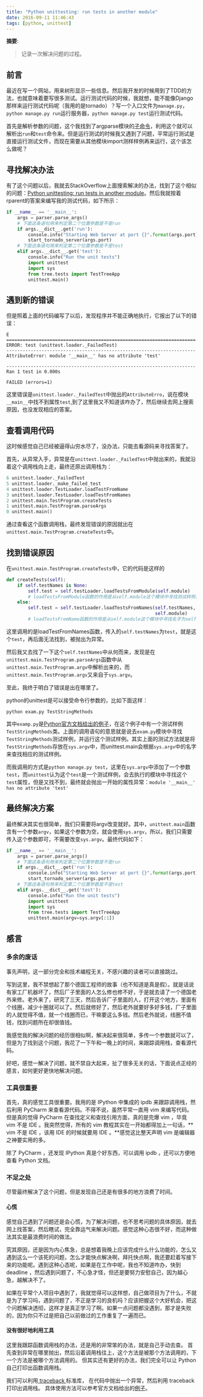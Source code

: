 ```yaml
---
title: "Python unittesting: run tests in another module"
date: 2016-09-11 11:46:43
tags: [python, unittest]
---
```


__摘要__:
> 记录一次解决问题的过程。

<!-- more -->

## 前言

最近在写一个网站，用来树形显示一些信息。然后我开发的时候用到了TDD的方法，也就意味着要写很多测试。运行测试代码的时候，我就想，能不能像Django那样来运行测试代码呢（我用的是tornado）？写一个入口文件为`manage.py`，`python manage.py run`运行服务器，`python manage.py test`运行测试代码。

首先是解析参数的问题，这个我找到了argparse模块的[子命令](https://docs.python.org/3/library/argparse.html)，利用这个就可以解析出`run`和`test`命令来。但是运行测试的时候我又遇到了问题，平常运行测试是直接运行测试文件，而现在需要从其他模块import测样样例再来运行，这个该怎么做呢？


## 寻找解决办法

有了这个问题以后，我就去StackOverflow上面搜索解决的办法，找到了这个相似的问题：[Python unittesting: run tests in another module](http://stackoverflow.com/questions/15334042/python-unittesting-run-tests-in-another-module)。然后我就按着rparent的答案来编写我的测试代码，如下所示：

```python
if __name__ == '__main__':
    args = parser.parse_args()
    # 下面这条语句用来判定第二个位置参数是不是run
    if args.__dict__.get('run'):
        console.info("Starting Web Server at port {}".format(args.port))
        start_tornado_server(args.port)
    # 下面这条语句用来判定第二个位置参数是不是test
    elif args.__dict__.get('test'):
        console.info("Run the unit tests")
        import unittest
        import sys
        from tree.tests import TestTreeApp
        unittest.main()
```

## 遇到新的错误

但是照着上面的代码编写了以后，发现程序并不能正确地执行，它报出了以下的错误：

```shell
E
======================================================================
ERROR: test (unittest.loader._FailedTest)
----------------------------------------------------------------------
AttributeError: module '__main__' has no attribute 'test'

----------------------------------------------------------------------
Ran 1 test in 0.000s

FAILED (errors=1)
```

这里错误是`unittest.loader._FailedTest`中抛出的`AttributeErro`，说在模块`__main__`中找不到属性`test`,到了这里我又不知道该咋办了，然后继续去网上搜索原因，也没发现相应的答案。

## 查看调用代码

这时候感觉自己已经被逼得山穷水尽了，没办法，只能去看源码来寻找答案了。

首先，从异常入手，异常是在`unittest.loader._FailedTest`中抛出来的，我就沿着这个调用栈向上走，最终还原出调用栈为：

```python
6 unittest.loader._FailedTest
5 unittest.loader._make_failed_test
4 unittest.loader.TestLoader.loadTestFromName
3 unittest.loader.TestLoader.loadTestFromNames
2 unittest.main.TestProgram.createTests
1 unittest.main.TestProgram.parseArgs
0 unittest.main()
```

通过查看这个函数调用栈，最终发现错误的原因就出在`unittest.main.TestProgram.createTests`中。

## 找到错误原因

在`unittest.main.TestProgram.createTests`中，它的代码是这样的

```python
def createTests(self):
    if self.testNames is None:
        self.test = self.testLoader.loadTestsFromModule(self.module)
        # loadTestsFromModule函数的作用是从self.module这个模块中寻找测试样例，即unittest.TestCase的子类
    else:
        self.test = self.testLoader.loadTestsFromNames(self.testNames,
                                                       self.module)
        # loadTestsFromName函数的作用是从self.module这个模块中寻找名字为self.testNames的测试样例(unittest.TestCase的子类)
```

这里调用的是loadTestFromNames函数，传入的`self.testNames`为`test`，就是这个`test`，再后面无法找到，被抛出为异常。

然后我又去找了一下这个`self.testNames`中从何而来，发现是在`unittest.main.TestProgram.parseArgs`函数中从`unittest.main.TestProgram.argv`中解析出来的，而`unittest.main.TestProgram.argv`又来自于`sys.argv`。

至此，我终于明白了错误是出在哪里了。

python的unittest是可以接受命令行参数的，比如下面这样：

```
python exam.py TestStringMethods
```

其中`examp.py`是[Python官方文档给出的例子](https://docs.python.org/3/library/unittest.html#basic-example)，在这个例子中有一个测试样例`TestStringMethods`类。上面的调用语句的意思就是说去`exam.py`模块中寻找`TestStringMethods`测试样例，并运行这个测试样例。其实上面的测试方法就是将`TestStringMethods`存放在`sys.argv`中，而unittest.main会根据`sys.argv`中的名字来查找相应的测试样例。

而我调用的方式是`python manage.py test`，这里在`sys.argv`中添加了一个参数`test`，而`unittest`认为这个`test`是一个测试样例，会去执行的模块中寻找这个`test`属性，但是又找不到，最终就会抛出一开始的属性异常：`module '__main__' has no attribute 'test'`

## 最终解决方案

最终解决其实也很简单，我们只需要将argv改变就好。其中，`unittest.main`函数含有一个参数`argv`，如果这个参数为空，就会使用`sys.argv`，所以，我们只需要传入这个参数即可，不需要改变`sys.argv`。最终代码如下：

```python
if __name__ == '__main__':
    args = parser.parse_args()
    # 下面这条语句用来判定第二个位置参数是不是run
    if args.__dict__.get('run'):
        console.info("Starting Web Server at port {}".format(args.port))
        start_tornado_server(args.port)
    # 下面这条语句用来判定第二个位置参数是不是test
    elif args.__dict__.get('test'):
        console.info("Run the unit tests")
        import unittest
        import sys
        from tree.tests import TestTreeApp
        unittest.main(argv=sys.argv[:1])
```

## 感言

### 多余的废话

事先声明，这一部分完全和技术编程无关，不感兴趣的读者可以直接跳过。

写到这里，我不禁想起了那个德国工程师的故事（也不知道是真是假）。就是话说有家工厂机器坏了，然后厂子里面的人怎么修也修不好，于是就去请了一个德国老外来修。老外来了，研究了三天，然后告诉厂子里面的人，打开这个地方，里面有个线圈，减少十圈就可以了。然后就修好了，然后老外就要好多好多钱，厂子里面的人就觉得不值，就一个线圈而已，干嘛要这么多钱。然后老外就说，线圈不值钱，找到问题所在却很值钱。

我感觉我的解决问题的经历很相似啊，解决起来很简单，多传一个参数就可以了，但是为了找到这个问题，我花了一下午和一晚上的时间，来跟踪调用栈，查看源代码。

好吧，感觉一解决了问题，就不禁自大起来，扯了很多无关的话，下面说点正经的感言，如何更好更快地解决问题。

### 工具很重要

首先，真的感觉工具很重要。我用的是 IPython 中集成的 ipdb 来跟踪调用栈，然后利用 PyCharm 来查看源代码。不得不说，虽然平常一直用 vim 来编写代码。但是真的觉得 PyCharm 在查找定义和查找引用方面，真的是完爆 vim ，毕竟 vim 不是 IDE 。我突然觉得，所有的 vim 教程其实在一开始都得加上一句话，** vim 不是 IDE ，该用 IDE 的时候就要用 IDE 。**感觉这比整天声明 vim 是编辑器之神要实用的多。

除了 PyCharm ，还发现 IPython 真是个好东西，可以调用 ipdb ，还可以方便地查看 Python 文档。

### 不足之处

尽管最终解决了这个问题，但是发现自己还是有很多的地方浪费了时间。

#### 心慌

感觉自己遇到了问题还是会心慌，为了解决问题，也不思考问题的具体原因，就去网上找答案，然后瞎试，完全靠运气来解决问题。感觉这种心态很不好，而这种做法其实是最浪费时间的做法。

究其原因，还是因为内心焦急，总是想着我晚上应该完成什么什么功能的，怎么又遇到这么一个该死的问题，怎么才能快点解决啊，拜托快点啊，我还要赶着写接下来的功能呢。遇到这种心态呢，如果是在工作中呢，我也不知道咋办，快到 deadline ，然后遇到问题了，不心急才怪，但还是要努力安慰自己，因为越心急，越解决不了。

如果在平常个人项目中遇到了，我就觉得可以这样想，自己做项目为了什么，不就是为了学习吗，遇到问题了，不正是学习的良机吗？应该把握这个大好机会，把这个问题解决透彻，这样才是真正学习了啊。如果一点问题都没遇到，那才是失败的，因为你只不过是把自己以前做过的工作重复了一遍而已。

#### 没有很好地利用工具

这里我跟踪函数调用栈的办法，还是用的非常笨的办法，就是自己手动去查。
首先查到异常在哪里抛出，然后沿着调用栈往上，这个方法是被那个方法调用的，下一个方法是被哪个方法调用的。
但其实还有更好的办法，我们完全可以让 Python 自己打印出函数调用栈。

我们可以利用[ traceback ](https://docs.python.org/3/library/traceback.html)标准库，
在代码中抛出一个异常，然后利用 traceback 打印出调用栈。
具体使用方法可以参考官方文档给出的[例子](https://docs.python.org/3/library/traceback.html#traceback-examples)。
